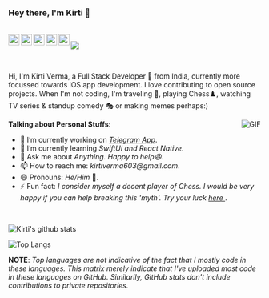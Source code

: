 ### Hey there, I'm Kirti 👋

<br/>

<a href="https://www.linkedin.com/in/kirti-verma-05aaa6149/">
  <img align="left" alt="Kirti's LinkedIN" width="22px" src="https://cdn2.iconfinder.com/data/icons/social-media-2285/512/1_Linkedin_unofficial_colored_svg-512.png" />
</a>
<a href="https://t.me/TheKirtiVerma">
  <img align="left" alt="Kirti's Telegram" width="22px" src="https://cdn3.iconfinder.com/data/icons/social-icons-33/512/Telegram-512.png" />
</a>
<a href="https://leetcode.com/danglingp0inter1/">
  <img align="left" alt="Kirti's Leetcode" width="22px" src="https://raw.githubusercontent.com/jdneo/vscode-leetcode/master/resources/LeetCode.png" />
</a>
<a href="https://www.hackerrank.com/danglingP0inter">
  <img align="left" alt="Kirti's Leetcode" width="22px" src="https://cdn4.iconfinder.com/data/icons/logos-and-brands/512/160_Hackerrank_logo_logos-512.png" />
</a>
<a href="https://www.facebook.com/kirti.verma.3785/">
  <img align="left" alt="Kirti's Lichess" width="22px" src="https://cdn1.iconfinder.com/data/icons/social-media-2285/512/Colored_Facebook3_svg-512.png" />
</a>

![](https://komarev.com/ghpvc/?username=danglingP0inter)

<br/>

Hi, I'm Kirti Verma, a Full Stack Developer 🚀 from India, currently more focussed towards iOS app development. I love contributing to open source projects. When I'm not coding, I'm traveling 🌄, playing Chess♟️, watching TV series & standup comedy 🎭 or making memes perhaps:)

  <img align="right" alt="GIF" src="https://media.giphy.com/media/836HiJc7pgzy8iNXCn/giphy.gif" />

**Talking about Personal Stuffs:**

- 🔭 I’m currently working on _[Telegram App](https://github.com/danglingP0inter/Telegram-iOS)_.
- 🌱 I’m currently learning _SwiftUI and React Native_.
- 💬 Ask me about _Anything. Happy to help😃_.
- 📫 How to reach me: _kirtiverma603@gmail.com_.
- 😄 Pronouns: _He/Him_ 🤗.
- ⚡ Fun fact: _I consider myself a decent player of Chess. I would be very happy if you can help breaking this 'myth'. Try your luck <a href="https://lichess.org/@/kirti587">
  here </a>_.

<br/>

![Kirti's github stats](https://github-readme-stats.vercel.app/api?username=danglingP0inter&count_private=true&show_icons=true&theme=radical)

![Top Langs](https://github-readme-stats.vercel.app/api/top-langs/?username=danglingP0inter&layout=compact&theme=radical)

**NOTE**: _Top languages are not indicative of the fact that I mostly code in these languages. This matrix merely indicate that I've uploaded most code in these languages on GitHub. Similarily, GitHub stats don't include contributions to private repositories._
